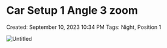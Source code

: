 # Car Setup 1 Angle 3 zoom

Created: September 10, 2023 10:34 PM
Tags: Night, Position 1

![Untitled](Car%20Setup%201%20Angle%203%20zoom%209f665fdfaac6460ba462b56f93eedf27/Untitled.png)